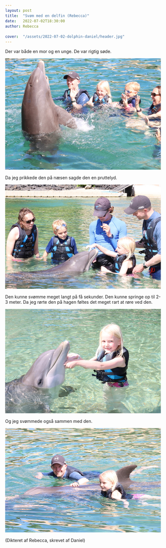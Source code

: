 ```yaml
---
layout: post
title:  "Svøm med en delfin (Rebecca)"
date:   2022-07-02T18:30:00
author: Rebecca

cover:  "/assets/2022-07-02-dolphin-daniel/header.jpg"
---
```


Der var både en mor og en unge. De var rigtig søde. 

<a href="/assets/2022-07-02-dolphin-rebecca/vinke_large.jpg" data-lightbox="wave" data-title="Vinke">
  <img src="/assets/2022-07-02-dolphin-rebecca/vinke_small.jpg" title="Vinke">
</a>

Da jeg prikkede den på næsen sagde den en pruttelyd.

<a href="/assets/2022-07-02-dolphin-rebecca/poke_large.jpg" data-lightbox="poke" data-title="Prik">
  <img src="/assets/2022-07-02-dolphin-rebecca/poke_small.jpg" title="Prik">
</a>

Den kunne svømme meget langt på få sekunder. Den kunne springe op til 2-3 meter. Da jeg rørte den på hagen føltes det meget rart at røre ved den. 

<a href="/assets/2022-07-02-dolphin-rebecca/hej_delfin_large.jpg" data-lightbox="hello_dolphin" data-title="Hej delfin">
  <img src="/assets/2022-07-02-dolphin-rebecca/hej_delfin_small.jpg" title="Hej delfin">
</a>

Og jeg svømmede også sammen med den. 

<a href="/assets/2022-07-02-dolphin-rebecca/swim_large.jpg" data-lightbox="swim" data-title="Svøm">
  <img src="/assets/2022-07-02-dolphin-rebecca/swim_small.jpg" title="Svøm">
</a>

(Dikteret af Rebecca, skrevet af Daniel)
